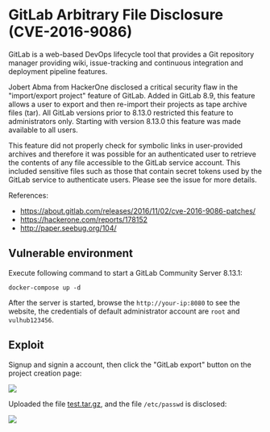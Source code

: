 # GitLab Arbitrary File Disclosure (CVE-2016-9086)

GitLab is a web-based DevOps lifecycle tool that provides a Git repository manager providing wiki, issue-tracking and continuous integration and deployment pipeline features.

Jobert Abma from HackerOne disclosed a critical security flaw in the "import/export project" feature of GitLab. Added in GitLab 8.9, this feature allows a user to export and then re-import their projects as tape archive files (tar). All GitLab versions prior to 8.13.0 restricted this feature to administrators only. Starting with version 8.13.0 this feature was made available to all users.

This feature did not properly check for symbolic links in user-provided archives and therefore it was possible for an authenticated user to retrieve the contents of any file accessible to the GitLab service account. This included sensitive files such as those that contain secret tokens used by the GitLab service to authenticate users. Please see the issue for more details.

References:

- https://about.gitlab.com/releases/2016/11/02/cve-2016-9086-patches/
- https://hackerone.com/reports/178152
- http://paper.seebug.org/104/

## Vulnerable environment

Execute following command to start a GitLab Community Server 8.13.1:

```
docker-compose up -d
```

After the server is started, browse the `http://your-ip:8080` to see the website, the credentials of default administrator account are `root` and `vulhub123456`.

## Exploit

Signup and signin a account, then click the "GitLab export" button on the project creation page:

![](2.png)

Uploaded the file [test.tar.gz](test.tar.gz), and the file `/etc/passwd` is disclosed:

![](1.png)
